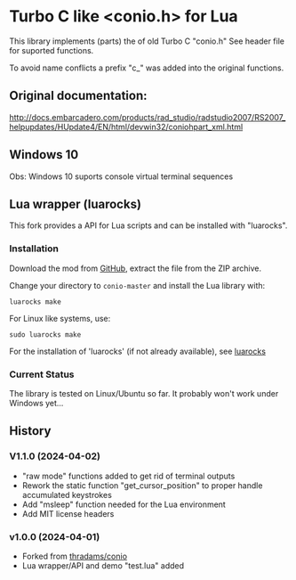# Turbo C like <conio.h> for Lua

This library implements (parts) the of old Turbo C "conio.h"
See header file for suported functions.

To avoid name conflicts a prefix "c_" was added into the original functions.


## Original documentation:

http://docs.embarcadero.com/products/rad_studio/radstudio2007/RS2007_helpupdates/HUpdate4/EN/html/devwin32/coniohpart_xml.html


## Windows 10
Obs: Windows 10 suports console virtual terminal sequences

## Lua wrapper (luarocks)

This fork provides a API for Lua scripts and can be installed with "luarocks".


### Installation

Download the mod from [GitHub](https://github.com/joe7575/conio/archive/master.zip),
extract the file from the ZIP archive.

Change your directory  to `conio-master` and install the Lua library with:

```
luarocks make
```

For Linux like systems, use:

```
sudo luarocks make
```

For the installation of 'luarocks' (if not already available),
see [luarocks](https://luarocks.org/)


### Current Status

The library is tested on Linux/Ubuntu so far.
It probably won't work under Windows yet...


## History

### V1.1.0 (2024-04-02)

- "raw mode" functions added to get rid of terminal outputs 
- Rework the static function "get_cursor_position" to proper handle accumulated keystrokes
- Add "msleep" function needed for the Lua environment
- Add MIT license headers

### v1.0.0 (2024-04-01)

- Forked from [thradams/conio](https://github.com/thradams/conio)
- Lua wrapper/API and demo "test.lua" added

